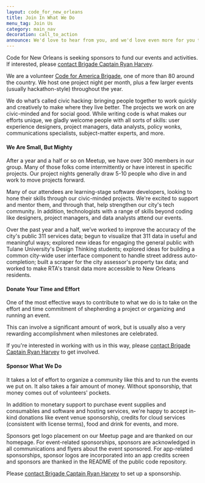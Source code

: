 ```yaml
---
layout: code_for_new_orleans
title: Join In What We Do
menu_tag: Join Us
category: main_nav
decoration: call_to_action
announce: We'd love to hear from you, and we'd love even more for you to join us!
---
```

Code for New Orleans is seeking sponsors to fund our events and activities. If interested, please [contact Brigade Captain Ryan Harvey](mailto:ryan@codeforneworleans.org).

We are a volunteer [Code for America Brigade](http://brigade.codeforamerica.org/), one of more than 80 around the country. We host one project night per month, plus a few larger events (usually hackathon-style) throughout the year.

We do what’s called civic hacking: bringing people together to work quickly and creatively to make where they live better. The projects we work on are civic-minded and for social good. While writing code is what makes our efforts unique, we gladly welcome people with all sorts of skills: user experience designers, project managers, data analysts, policy wonks, communications specialists, subject-matter experts, and more.

#### We Are Small, But Mighty

After a year and a half or so on Meetup, we have over 300 members in our group. Many of those folks come intermittently or have interest in specific projects. Our project nights generally draw 5-10 people who dive in and work to move projects forward.

Many of our attendees are learning-stage software developers, looking to hone their skills through our civic-minded projects. We're excited to support and mentor them, and through that, help strengthen our city's tech community. In addition, technologists with a range of skills beyond coding like designers, project managers, and data analysts attend our events.

Over the past year and a half, we’ve worked to improve the accuracy of the city's public 311 services data; begun to visualize that 311 data in useful and meaningful ways; explored new ideas for engaging the general public with Tulane University's Design Thinking students; explored ideas for building a common city-wide user interface component to handle street address auto-completion; built a scraper for the city assessor's property tax data; and worked to make RTA's transit data more accessible to New Orleans residents.

#### Donate Your Time and Effort

One of the most effective ways to contribute to what we do is to take on the effort and time commitment of shepherding a project or organizing and running an event.

This can involve a significant amount of work, but is usually also a very rewarding accomplishment when milestones are celebrated.

If you're interested in working with us in this way, please [contact Brigade Captain Ryan Harvey](ryan@codeforneworleans.org) to get involved.

#### Sponsor What We Do

It takes a lot of effort to organize a community like this and to run the events we put on. It also takes a fair amount of money. Without sponsorship, that money comes out of volunteers' pockets.

In addition to monetary support to purchase event supplies and consumables and software and hosting services, we're happy to accept in-kind donations like event venue sponsorship, credits for cloud services (consistent with license terms), food and drink for events, and more.

Sponsors get logo placement on our Meetup page and are thanked on our homepage. For event-related sponsorships, sponsors are acknowledged in all communications and flyers about the event sponsored. For app-related sponsorships, sponsor logos are incorporated into an app credits screen and sponsors are thanked in the README of the public code repository.

Please [contact Brigade Captain Ryan Harvey](ryan@codeforneworleans.org) to set up a sponsorship.
